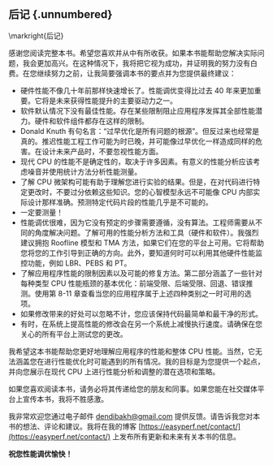 ## 后记 {.unnumbered}

\markright{后记}

感谢您阅读完整本书。希望您喜欢并从中有所收获。如果本书能帮助您解决实际问题，我会更加高兴。在这种情况下，我将把它视为成功，并证明我的努力没有白费。在您继续努力之前，让我简要强调本书的要点并为您提供最终建议：

* 硬件性能不像几十年前那样快速增长了。性能调优变得比过去 40 年来更加重要。它将是未来获得性能提升的主要驱动力之一。
* 软件默认情况下没有最佳性能。存在某些限制阻止应用程序发挥其全部性能潜力。硬件和软件组件都存在这样的限制。
* Donald Knuth 有句名言：“过早优化是所有问题的根源”。但反过来也经常是真的。推迟性能工程工作可能为时已晚，并可能像过早优化一样造成同样的危害。在设计未来产品时，不要忽视性能方面。
* 现代 CPU 的性能不是确定性的，取决于许多因素。有意义的性能分析应该考虑噪音并使用统计方法分析性能测量。
* 了解 CPU 微架构可能有助于理解您进行实验的结果。但是，在对代码进行特定更改时，不要过分依赖这些知识。您的心智模型永远不可能像 CPU 内部实际设计那样准确。预测特定代码片段的性能几乎是不可能的。
* 一定要测量！
* 性能调优很难，因为它没有预定的步骤需要遵循，没有算法。工程师需要从不同的角度解决问题。了解可用的性能分析方法和工具（硬件和软件）。我强烈建议拥抱 Roofline 模型和 TMA 方法，如果它们在您的平台上可用。它将帮助您将您的工作引导到正确的方向。此外，要知道何时可以利用其他硬件性能监控功能，例如 LBR、PEBS 和 PT。
* 了解应用程序性能的限制因素以及可能的修复方法。第二部分涵盖了一些针对每种类型 CPU 性能瓶颈的基本优化：前端受限、后端受限、回退、错误推测。使用第 8-11 章查看当您的应用程序属于上述四种类别之一时可用的选项。
* 如果修改带来的好处可以忽略不计，您应该保持代码最简单和最干净的形式。
* 有时，在系统上提高性能的修改会在另一个系统上减慢执行速度。请确保在您关心的所有平台上测试您的更改。

[TODO]: 性能指标：仅查看汇总数字要小心得出结论。不要陷入“excel性能工程”的陷阱，即只收集性能指标而不查看代码。总是寻找第二个数据源（例如性能配置文件，稍后讨论），以确认您的假设。

我希望这本书能帮助您更好地理解应用程序的性能和整体 CPU 性能。当然，它无法涵盖您在进行性能优化时可能遇到的所有情况。我的目标是为您提供一个起点，并向您展示在现代 CPU 上进行性能分析和调整的潜在选项和策略。

如果您喜欢阅读本书，请务必将其传递给您的朋友和同事。如果您能在社交媒体平台上宣传本书，我将不胜感激。

我非常欢迎您通过电子邮件 dendibakh@gmail.com 提供反馈。请告诉我您对本书的想法、评论和建议。我将在我的博客 [https://easyperf.net/contact/](https://easyperf.net/contact/) 上发布所有更新和未来有关本书的信息。

**祝您性能调优愉快！**

